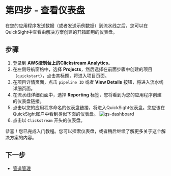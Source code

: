 # 第四步 - 查看仪表盘
在您的应用程序发送数据（或者发送示例数据）到流水线之后，您可以在QuickSight中查看由解决方案创建的开箱即用的仪表盘。

## 步骤

1. 登录到 **AWS控制台上的Clickstream Analytics**。
2. 在左侧导航窗格中，选择 **Projects**，然后选择在前面步骤中创建的项目（`quickstart`），点击其标题，将进入项目页面。
3. 在项目详情页面，点击 `pipeline ID` 或者 **View Details** 按钮，将进入流水线详细页面。
4. 在流水线详细页面中，选择 **Reporting** 标签，您将看到为您的应用程序创建的仪表盘链接。
5. 点击以您的应用程序命名的仪表盘链接，将进入QuickSight仪表盘。您应该在QuickSight账户中看到类似下面的仪表盘。
    ![qs-dashboard](../images/get-started/qs-dashboard.png)
6. 点击以 `Clickstream` 开头的仪表盘。

恭喜！您已完成入门教程。您可以探索仪表盘，或者稍后继续了解更多关于这个解决方案的内容。

## 下一步

* [管道管理](../pipeline-mgmt/index.md)